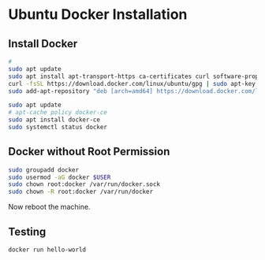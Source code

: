 # Ubuntu Docker Installation 

## Install Docker 

```sh
# 
sudo apt update
sudo apt install apt-transport-https ca-certificates curl software-properties-common
curl -fsSL https://download.docker.com/linux/ubuntu/gpg | sudo apt-key add -
sudo add-apt-repository "deb [arch=amd64] https://download.docker.com/linux/ubuntu bionic stable"

sudo apt update
# apt-cache policy docker-ce
sudo apt install docker-ce
sudo systemctl status docker
```

## Docker without Root Permission 

```sh
sudo groupadd docker
sudo usermod -aG docker $USER
sudo chown root:docker /var/run/docker.sock
sudo chown -R root:docker /var/run/docker
```

Now reboot the machine. 

## Testing 

```sh
docker run hello-world
```
